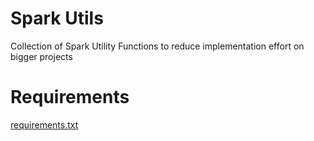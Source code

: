 # Spark Utils

Collection of Spark Utility Functions to reduce implementation effort on bigger projects

# Requirements

[requirements.txt](requirements.txt)
